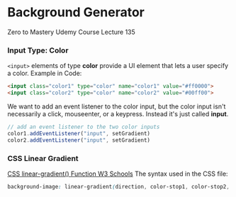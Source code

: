 # Background Generator 
 Zero to Mastery Udemy Course Lecture 135

### Input Type: Color
`<input>` elements of type __color__ provide a UI element that lets a user specify a color.
Example in Code:
```html
<input class="color1" type="color" name="color1" value="#ff0000">
<input class="color2" type="color" name="color2" value="#00ff00">
```

We want to add an event listener to the color input, but the color input isn't necessarily a click, mouseenter, or a keypress. Instead it's just called __input__.
```javascript
// add an event listener to the two color inputs
color1.addEventListener("input", setGradient)
color2.addEventListener("input", setGradient)
```
### CSS Linear Gradient
[CSS linear-gradient() Function W3 Schools](https://www.w3schools.com/cssref/func_linear-gradient.asp)
The syntax used in the CSS file:
```css
background-image: linear-gradient(direction, color-stop1, color-stop2, ...);
```
